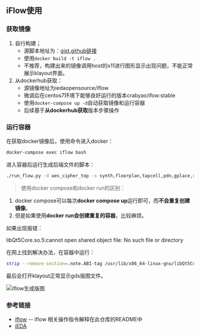## iFlow使用

### 获取镜像

1. 自行构建；
   * 源脚本地址为：[gist.github链接](https://gist.github.com/0xharry/bf336298d4aa344f8262ab940ae63d69)
   * 使用`docker build -t iflow .`
   * 不推荐，构建出来的镜像调用host的x11进行图形显示出现问题，不能正常展示klayout界面。
2. 从dockerhub获取：
   * 源镜像地址为iedaopensource/iflow
   * 微调后在centos7环境下能够良好运行的版本crabyao/ifow:stable
   * 使用`docker-compose up -d`自动获取镜像和运行容器
   * 后续基于**从dockerhub获取**版本步骤操作

### 运行容器

在获取docker镜像后，使用命令进入docker：

```bash
docker-compose exec iflow bash
```

进入容器后运行生成后端文件的脚本：

```bash
./run_flow.py -d aes_cipher_top -s synth,floorplan,tapcell,pdn,gplace,resize,dplace,cts,filler,groute,droute,layout -f sky130 -t HS -c TYP -v V1 -l V1
```

> 使用docker compose和docker run的区别：
1. docker compose可以每次**docker compose up**运行即可，而**不会重复创建镜像**。
2. 但是如果使用**docker run会创建重复的容器**，比较麻烦。
> 

如果出现报错：

libQt5Core.so.5:cannot open shared object file: No such file or directory

在网上找到解决办法，在容器中运行：

```bash
strip --remove-section=.note.ABI-tag /usr/lib/x86_64-linux-gnu/libQt5Core.so.5
```

最后会打开klayout正常显示gds版图文件。

![iflow生成版图](https://s2.loli.net/2024/04/04/jabIEiw7Y6OUPRg.png)

### 参考链接

* [iflow](https://gitee.com/oscc-project/iFlow) -- iflow 相关操作指令解释在此仓库的README中
* [iEDA](https://gitee.com/oscc-project/iEDA)
